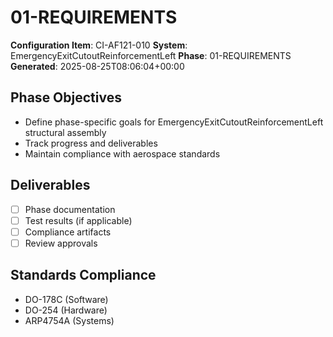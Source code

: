 # 01-REQUIREMENTS

**Configuration Item**: CI-AF121-010
**System**: EmergencyExitCutoutReinforcementLeft
**Phase**: 01-REQUIREMENTS
**Generated**: 2025-08-25T08:06:04+00:00

## Phase Objectives
- Define phase-specific goals for EmergencyExitCutoutReinforcementLeft structural assembly
- Track progress and deliverables
- Maintain compliance with aerospace standards

## Deliverables
- [ ] Phase documentation
- [ ] Test results (if applicable)
- [ ] Compliance artifacts
- [ ] Review approvals

## Standards Compliance
- DO-178C (Software)
- DO-254 (Hardware)
- ARP4754A (Systems)

